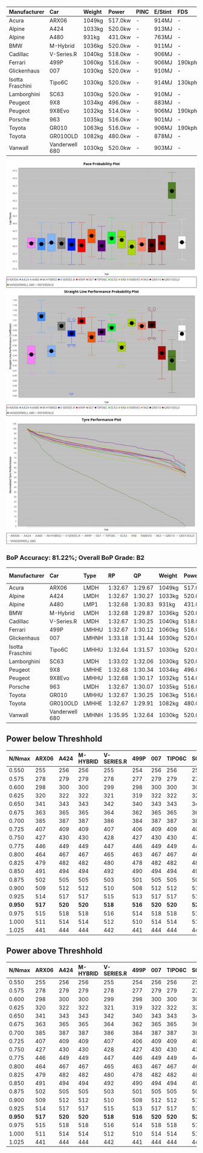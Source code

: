 | Manufacturer     | Car            | Weight | Power   | PINC    | E/Stint | FDS     |
|:-|:-|:-|:-|:-|:-|:-|
| Acura            | ARX06          | 1049kg | 517.0kw |    -    | 914MJ   |    -    |
| Alpine           | A424           | 1033kg | 520.0kw |    -    | 913MJ   |    -    |
| Alpine           | A480           | 931kg  | 431.0kw |    -    | 763MJ   |    -    |
| BMW              | M-Hybrid       | 1036kg | 520.0kw |    -    | 911MJ   |    -    |
| Cadillac         | V-Series.R     | 1040kg | 518.0kw |    -    | 906MJ   |    -    |
| Ferrari          | 499P           | 1060kg | 516.0kw |    -    | 906MJ   | 190kph  |
| Glickenhaus      | 007            | 1030kg | 520.0kw |    -    | 910MJ   |    -    |
| Isotta Fraschini | Tipo6C         | 1030kg | 520.0kw |    -    | 914MJ   | 130kph  |
| Lamborghini      | SC63           | 1030kg | 520.0kw |    -    | 910MJ   |    -    |
| Peugeot          | 9X8            | 1034kg | 496.0kw |    -    | 883MJ   |    -    |
| Peugeot          | 9X8Evo         | 1032kg | 514.0kw |    -    | 906MJ   | 190kph  |
| Porsche          | 963            | 1035kg | 516.0kw |    -    | 901MJ   |    -    |
| Toyota           | GR010          | 1063kg | 516.0kw |    -    | 906MJ   | 190kph  |
| Toyota           | GR010OLD       | 1082kg | 480.0kw |    -    | 878MJ   |    -    |
| Vanwall          | Vanderwell 680 | 1030kg | 520.0kw |    -    | 903MJ   |    -    |

![PACECHART](./IMG/AUTO.png)
![STRAIGHTLINEPERFORMANCECHART](./IMG/AUTO_sp.png)
![TYREPERFORMANCECHART](./IMG/AUTO_tw.png)

### BoP Accuracy: 81.22%; Overall BoP Grade: B2
| Manufacturer     | Car            | Type  | RP      | QP      | Weight | Power¹  | Threshhold | PINC    | Power²   | E/Stint | AVG Vmax  | FDS     | RDLC | L/Stint | BOP-Grade | Model Accuracy | Model Points | Match%  | SimDiff |
|:-|:-|:-|:-|:-|:-|:-|:-|:-|:-|:-|:-|:-|:-|:-|:-|:-|:-|:-|:-|
| Acura            | ARX06          | LMDH  | 1:32.67 | 1:29.67 | 1049kg | 517.0kw | 0.0kph     |    -    | 517.00kw |  914MJ  | 298.63kph |    -    | 1.02 | 39      | -D1       | 100.00%        | 995          | 67.51%  | #       |
| Alpine           | A424           | LMDH  | 1:32.67 | 1:30.27 | 1033kg | 520.0kw | 0.0kph     |    -    | 520.00kw |  913MJ  | 311.62kph |    -    | 1.02 | 39      | -A2       | 86.43%         | 618          | 91.82%  | #       |
| Alpine           | A480           | LMP1  | 1:32.68 | 1:30.83 |  931kg | 431.0kw | 0.0kph     |    -    | 431.00kw |  763MJ  | 298.02kph |    -    | 0.99 | 37      | ~A1       | 68.63%         | 967          | 100.00% | ±0.20s  |
| BMW              | M-Hybrid       | LMDH  | 1:32.68 | 1:29.87 | 1036kg | 520.0kw | 0.0kph     |    -    | 520.00kw |  911MJ  | 308.43kph |    -    | 1.02 | 39      | -B1       | 93.77%         | 1672         | 87.52%  | #       |
| Cadillac         | V-Series.R     | LMDH  | 1:32.67 | 1:30.25 | 1040kg | 518.0kw | 0.0kph     |    -    | 518.00kw |  906MJ  | 304.54kph |    -    | 1.02 | 39      | -A2       | 83.12%         | 1921         | 94.19%  | ±1.61s  |
| Ferrari          | 499P           | LMHHU | 1:32.67 | 1:30.12 | 1060kg | 516.0kw | 0.0kph     |    -    | 516.00kw |  906MJ  | 308.04kph | 190kph  | 1.02 | 39      | ~A1       | 69.49%         | 1950         | 100.00% | ±1.56s  |
| Glickenhaus      | 007            | LMHNH | 1:33.18 | 1:31.44 | 1030kg | 520.0kw | 0.0kph     |    -    | 520.00kw |  910MJ  | 305.34kph |    -    | 0.97 | 39      | ~A1       | 89.50%         | 1518         | 100.00% | ±2.56s  |
| Isotta Fraschini | Tipo6C         | LMHHU | 1:32.64 | 1:31.57 | 1030kg | 520.0kw | 0.0kph     |    -    | 520.00kw |  914MJ  | 307.01kph | 130kph  | 1.07 | 39      | +C2       | 73.56%         | 64           | 73.08%  | #       |
| Lamborghini      | SC63           | LMDH  | 1:33.02 | 1:32.06 | 1030kg | 520.0kw | 0.0kph     |    -    | 520.00kw |  910MJ  | 308.06kph |    -    | 1.05 | 39      | +B1       | 95.82%         | 459          | 88.52%  | #       |
| Peugeot          | 9X8            | LMHHE | 1:32.68 | 1:30.34 | 1034kg | 496.0kw | 0.0kph     |    -    | 496.00kw |  883MJ  | 298.75kph |    -    | 1.03 | 39      | -A2       | 88.75%         | 2383         | 91.26%  | ±0.91s  |
| Peugeot          | 9X8Evo         | LMHHU | 1:32.68 | 1:30.17 | 1032kg | 514.0kw | 0.0kph     |    -    | 514.00kw |  906MJ  | 308.93kph | 190kph  | 1.03 | 39      | ~A1       | 66.97%         | 221          | 100.00% | #       |
| Porsche          | 963            | LMDH  | 1:32.67 | 1:30.07 | 1035kg | 516.0kw | 0.0kph     |    -    | 516.00kw |  901MJ  | 307.64kph |    -    | 1.02 | 39      | ~A1       | 81.02%         | 5243         | 95.16%  | ±1.82s  |
| Toyota           | GR010          | LMHHU | 1:32.67 | 1:30.25 | 1063kg | 516.0kw | 0.0kph     |    -    | 516.00kw |  906MJ  | 306.44kph | 190kph  | 1.02 | 39      | ~A1       | 73.70%         | 2701         | 99.80%  | ±1.13s  |
| Toyota           | GR010OLD       | LMHHE | 1:32.67 | 1:29.91 | 1082kg | 480.0kw | 0.0kph     |    -    | 480.00kw |  878MJ  | 293.36kph |    -    | 1.01 | 39      | -B1       | 99.03%         | 1536         | 86.13%  | ±0.67s  |
| Vanwall          | Vanderwell 680 | LMHNH | 1:35.95 | 1:32.64 | 1030kg | 520.0kw | 0.0kph     |    -    | 520.00kw |  903MJ  | 298.05kph |    -    | 1.02 | 39      | +Ω2       | 97.01%         | 649          | -56.75% | ±0.56s  |

## Power below Threshhold
| N/Nmax    | ARX06   | A424    | M-HYBRID | V-SERIES.R | 499P    | 007     | TIPO6C  | SC63    | 9X8     | 9X8EVO  | 963     | GR010   | GR010OLD | VANDERWELL 680 | ​     | RPM      | A480    |
|:-|:-|:-|:-|:-|:-|:-|:-|:-|:-|:-|:-|:-|:-|:-|:-|:-|:-|
|  0.550    |  255    |  256    |  256     |  255       |  254    |  256    |  256    |  256    |  244    |  253    |  254    |  254    |  236     |  256           |  ​    |   --     |   -     |
|  0.575    |  278    |  279    |  279     |  278       |  277    |  279    |  279    |  279    |  267    |  276    |  277    |  277    |  258     |  279           |  ​    |   --     |   -     |
|  0.600    |  298    |  300    |  300     |  299       |  298    |  300    |  300    |  300    |  287    |  297    |  298    |  298    |  277     |  300           |  ​    |   --     |   -     |
|  0.625    |  320    |  322    |  322     |  321       |  319    |  322    |  322    |  322    |  307    |  318    |  319    |  319    |  297     |  322           |  ​    |   --     |   -     |
|  0.650    |  341    |  343    |  343     |  342       |  340    |  343    |  343    |  343    |  327    |  339    |  340    |  340    |  317     |  343           |  ​    |   --     |   -     |
|  0.675    |  363    |  365    |  365     |  364       |  362    |  365    |  365    |  365    |  348    |  361    |  362    |  362    |  337     |  365           |  ​    |   --     |   -     |
|  0.700    |  385    |  387    |  387     |  386       |  384    |  387    |  387    |  387    |  369    |  383    |  384    |  384    |  358     |  387           |  ​    |   --     |   -     |
|  0.725    |  407    |  409    |  409     |  407       |  406    |  409    |  409    |  409    |  390    |  404    |  406    |  406    |  378     |  409           |  ​    |   --     |   -     |
|  0.750    |  427    |  430    |  430     |  428       |  427    |  430    |  430    |  430    |  410    |  425    |  427    |  427    |  397     |  430           |  ​    |   --     |   -     |
|  0.775    |  446    |  449    |  449     |  447       |  446    |  449    |  449    |  449    |  429    |  444    |  446    |  446    |  415     |  449           |  ​    |  5000    |  253    |
|  0.800    |  464    |  467    |  467     |  465       |  463    |  467    |  467    |  467    |  445    |  462    |  463    |  463    |  431     |  467           |  ​    |  5500    |  299    |
|  0.825    |  479    |  482    |  482     |  480       |  478    |  482    |  482    |  482    |  460    |  477    |  478    |  478    |  445     |  482           |  ​    |  6000    |  334    |
|  0.850    |  491    |  494    |  494     |  492       |  490    |  494    |  494    |  494    |  471    |  488    |  490    |  490    |  456     |  494           |  ​    |  6500    |  377    |
|  0.875    |  502    |  505    |  505     |  503       |  501    |  505    |  505    |  505    |  481    |  499    |  501    |  501    |  466     |  505           |  ​    |  7000    |  421    |
|  0.900    |  509    |  512    |  512     |  510       |  508    |  512    |  512    |  512    |  488    |  506    |  508    |  508    |  472     |  512           |  ​    |  7500    |  432    |
|  0.925    |  514    |  517    |  517     |  515       |  513    |  517    |  517    |  517    |  493    |  511    |  513    |  513    |  477     |  517           |  ​    |  8000    |  428    |
| **0.950** | **517** | **520** | **520**  | **518**    | **516** | **520** | **520** | **520** | **496** | **514** | **516** | **516** | **480**  | **520**        | **​** | **8500** | **431** |
|  0.975    |  515    |  518    |  518     |  516       |  514    |  518    |  518    |  518    |  494    |  512    |  514    |  514    |  478     |  518           |  ​    |  9000    |  216    |
|  1.000    |  511    |  514    |  514     |  512       |  510    |  514    |  514    |  514    |  491    |  508    |  510    |  510    |  475     |  514           |  ​    |   --     |   -     |
|  1.025    |  441    |  444    |  444     |  442       |  441    |  444    |  444    |  444    |  424    |  439    |  441    |  441    |  410     |  444           |  ​    |   --     |   -     |

## Power above Threshhold
| N/Nmax    | ARX06   | A424    | M-HYBRID | V-SERIES.R | 499P    | 007     | TIPO6C  | SC63    | 9X8     | 9X8EVO  | 963     | GR010   | GR010OLD | VANDERWELL 680 | ​     | RPM      | A480    |
|:-|:-|:-|:-|:-|:-|:-|:-|:-|:-|:-|:-|:-|:-|:-|:-|:-|:-|
|  0.550    |  255    |  256    |  256     |  255       |  254    |  256    |  256    |  256    |  244    |  253    |  254    |  254    |  236     |  256           |  ​    |   --     |   -     |
|  0.575    |  278    |  279    |  279     |  278       |  277    |  279    |  279    |  279    |  267    |  276    |  277    |  277    |  258     |  279           |  ​    |   --     |   -     |
|  0.600    |  298    |  300    |  300     |  299       |  298    |  300    |  300    |  300    |  287    |  297    |  298    |  298    |  277     |  300           |  ​    |   --     |   -     |
|  0.625    |  320    |  322    |  322     |  321       |  319    |  322    |  322    |  322    |  307    |  318    |  319    |  319    |  297     |  322           |  ​    |   --     |   -     |
|  0.650    |  341    |  343    |  343     |  342       |  340    |  343    |  343    |  343    |  327    |  339    |  340    |  340    |  317     |  343           |  ​    |   --     |   -     |
|  0.675    |  363    |  365    |  365     |  364       |  362    |  365    |  365    |  365    |  348    |  361    |  362    |  362    |  337     |  365           |  ​    |   --     |   -     |
|  0.700    |  385    |  387    |  387     |  386       |  384    |  387    |  387    |  387    |  369    |  383    |  384    |  384    |  358     |  387           |  ​    |   --     |   -     |
|  0.725    |  407    |  409    |  409     |  407       |  406    |  409    |  409    |  409    |  390    |  404    |  406    |  406    |  378     |  409           |  ​    |   --     |   -     |
|  0.750    |  427    |  430    |  430     |  428       |  427    |  430    |  430    |  430    |  410    |  425    |  427    |  427    |  397     |  430           |  ​    |   --     |   -     |
|  0.775    |  446    |  449    |  449     |  447       |  446    |  449    |  449    |  449    |  429    |  444    |  446    |  446    |  415     |  449           |  ​    |  5000    |  253    |
|  0.800    |  464    |  467    |  467     |  465       |  463    |  467    |  467    |  467    |  445    |  462    |  463    |  463    |  431     |  467           |  ​    |  5500    |  299    |
|  0.825    |  479    |  482    |  482     |  480       |  478    |  482    |  482    |  482    |  460    |  477    |  478    |  478    |  445     |  482           |  ​    |  6000    |  334    |
|  0.850    |  491    |  494    |  494     |  492       |  490    |  494    |  494    |  494    |  471    |  488    |  490    |  490    |  456     |  494           |  ​    |  6500    |  377    |
|  0.875    |  502    |  505    |  505     |  503       |  501    |  505    |  505    |  505    |  481    |  499    |  501    |  501    |  466     |  505           |  ​    |  7000    |  421    |
|  0.900    |  509    |  512    |  512     |  510       |  508    |  512    |  512    |  512    |  488    |  506    |  508    |  508    |  472     |  512           |  ​    |  7500    |  432    |
|  0.925    |  514    |  517    |  517     |  515       |  513    |  517    |  517    |  517    |  493    |  511    |  513    |  513    |  477     |  517           |  ​    |  8000    |  428    |
| **0.950** | **517** | **520** | **520**  | **518**    | **516** | **520** | **520** | **520** | **496** | **514** | **516** | **516** | **480**  | **520**        | **​** | **8500** | **431** |
|  0.975    |  515    |  518    |  518     |  516       |  514    |  518    |  518    |  518    |  494    |  512    |  514    |  514    |  478     |  518           |  ​    |  9000    |  216    |
|  1.000    |  511    |  514    |  514     |  512       |  510    |  514    |  514    |  514    |  491    |  508    |  510    |  510    |  475     |  514           |  ​    |   --     |   -     |
|  1.025    |  441    |  444    |  444     |  442       |  441    |  444    |  444    |  444    |  424    |  439    |  441    |  441    |  410     |  444           |  ​    |   --     |   -     |
